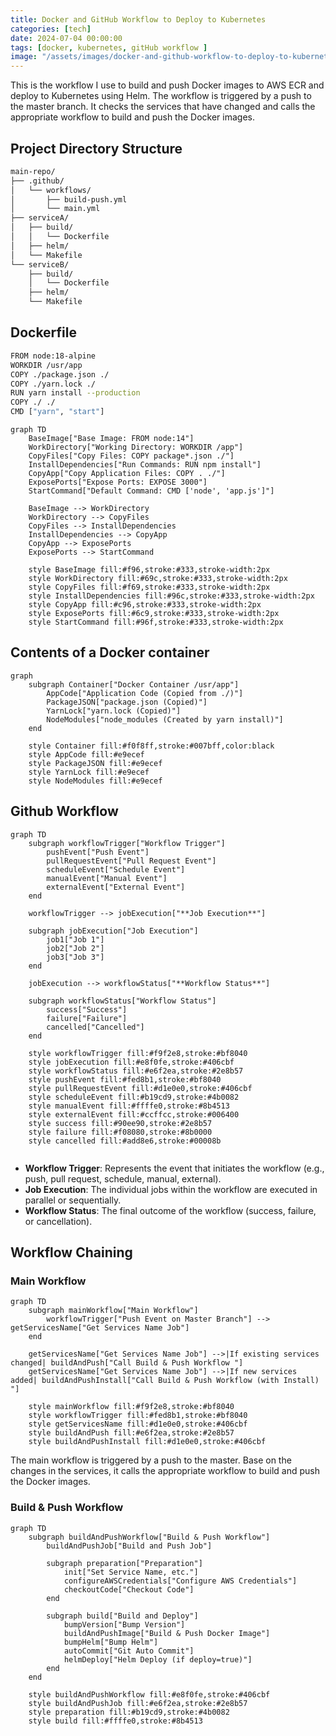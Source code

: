 ```yaml
---
title: Docker and GitHub Workflow to Deploy to Kubernetes
categories: [tech]
date: 2024-07-04 00:00:00
tags: [docker, kubernetes, gitHub workflow ]
image: "/assets/images/docker-and-github-workflow-to-deploy-to-kubernetes.png"
---
```


This is the workflow I use to build and push Docker images to AWS ECR and deploy to Kubernetes using Helm. The workflow is triggered by a push to the master branch. It checks the services that have changed and calls the appropriate workflow to build and push the Docker images.


## Project Directory Structure

```bash
main-repo/
├── .github/
│   └── workflows/
│       ├── build-push.yml
│       └── main.yml
├── serviceA/
│   ├── build/
│   │   └── Dockerfile
│   ├── helm/
│   └── Makefile
└── serviceB/
    ├── build/
    │   └── Dockerfile
    ├── helm/
    └── Makefile

```

## Dockerfile


```bash
FROM node:18-alpine
WORKDIR /usr/app
COPY ./package.json ./
COPY ./yarn.lock ./
RUN yarn install --production
COPY ./ ./
CMD ["yarn", "start"]
```

```mermaid
graph TD
    BaseImage["Base Image: FROM node:14"]
    WorkDirectory["Working Directory: WORKDIR /app"]
    CopyFiles["Copy Files: COPY package*.json ./"]
    InstallDependencies["Run Commands: RUN npm install"]
    CopyApp["Copy Application Files: COPY . ./"]
    ExposePorts["Expose Ports: EXPOSE 3000"]
    StartCommand["Default Command: CMD ['node', 'app.js']"]

    BaseImage --> WorkDirectory
    WorkDirectory --> CopyFiles
    CopyFiles --> InstallDependencies
    InstallDependencies --> CopyApp
    CopyApp --> ExposePorts
    ExposePorts --> StartCommand

    style BaseImage fill:#f96,stroke:#333,stroke-width:2px
    style WorkDirectory fill:#69c,stroke:#333,stroke-width:2px
    style CopyFiles fill:#f69,stroke:#333,stroke-width:2px
    style InstallDependencies fill:#96c,stroke:#333,stroke-width:2px
    style CopyApp fill:#c96,stroke:#333,stroke-width:2px
    style ExposePorts fill:#6c9,stroke:#333,stroke-width:2px
    style StartCommand fill:#96f,stroke:#333,stroke-width:2px
```
## Contents of a Docker container

```mermaid
graph
    subgraph Container["Docker Container /usr/app"]
        AppCode["Application Code (Copied from ./)"]
        PackageJSON["package.json (Copied)"]
        YarnLock["yarn.lock (Copied)"]
        NodeModules["node_modules (Created by yarn install)"] 
    end
    
    style Container fill:#f0f8ff,stroke:#007bff,color:black
    style AppCode fill:#e9ecef
    style PackageJSON fill:#e9ecef
    style YarnLock fill:#e9ecef
    style NodeModules fill:#e9ecef
```

## Github Workflow

```mermaid
graph TD
    subgraph workflowTrigger["Workflow Trigger"]
        pushEvent["Push Event"]
        pullRequestEvent["Pull Request Event"]
        scheduleEvent["Schedule Event"]
        manualEvent["Manual Event"]
        externalEvent["External Event"]
    end

    workflowTrigger --> jobExecution["**Job Execution**"]

    subgraph jobExecution["Job Execution"]
        job1["Job 1"]
        job2["Job 2"]
        job3["Job 3"]
    end

    jobExecution --> workflowStatus["**Workflow Status**"]

    subgraph workflowStatus["Workflow Status"]
        success["Success"]
        failure["Failure"]
        cancelled["Cancelled"]
    end

    style workflowTrigger fill:#f9f2e8,stroke:#bf8040
    style jobExecution fill:#e8f0fe,stroke:#406cbf
    style workflowStatus fill:#e6f2ea,stroke:#2e8b57
    style pushEvent fill:#fed8b1,stroke:#bf8040
    style pullRequestEvent fill:#d1e0e0,stroke:#406cbf
    style scheduleEvent fill:#b19cd9,stroke:#4b0082
    style manualEvent fill:#ffffe0,stroke:#8b4513
    style externalEvent fill:#ccffcc,stroke:#006400
    style success fill:#90ee90,stroke:#2e8b57
    style failure fill:#f08080,stroke:#8b0000
    style cancelled fill:#add8e6,stroke:#00008b


```

- **Workflow Trigger**: Represents the event that initiates the workflow (e.g., push, pull request, schedule, manual, external).
- **Job Execution**: The individual jobs within the workflow are executed in parallel or sequentially.
- **Workflow Status**: The final outcome of the workflow (success, failure, or cancellation).

## Workflow Chaining


### Main Workflow
```mermaid
graph TD
    subgraph mainWorkflow["Main Workflow"]
        workflowTrigger["Push Event on Master Branch"] --> getServicesName["Get Services Name Job"]
    end

    getServicesName["Get Services Name Job"] -->|If existing services changed| buildAndPush["Call Build & Push Workflow "]
    getServicesName["Get Services Name Job"] -->|If new services added| buildAndPushInstall["Call Build & Push Workflow (with Install) "]

    style mainWorkflow fill:#f9f2e8,stroke:#bf8040
    style workflowTrigger fill:#fed8b1,stroke:#bf8040
    style getServicesName fill:#d1e0e0,stroke:#406cbf
    style buildAndPush fill:#e6f2ea,stroke:#2e8b57
    style buildAndPushInstall fill:#d1e0e0,stroke:#406cbf

```
The main workflow is triggered by a push to the master. Base on the changes in the services, it calls the appropriate workflow to build and push the Docker images.

### Build & Push Workflow
```mermaid
graph TD
    subgraph buildAndPushWorkflow["Build & Push Workflow"]
        buildAndPushJob["Build and Push Job"]

        subgraph preparation["Preparation"]
            init["Set Service Name, etc."]
            configureAWSCredentials["Configure AWS Credentials"]
            checkoutCode["Checkout Code"]
        end

        subgraph build["Build and Deploy"]
            bumpVersion["Bump Version"]
            buildAndPushImage["Build & Push Docker Image"]
            bumpHelm["Bump Helm"]
            autoCommit["Git Auto Commit"]
            helmDeploy["Helm Deploy (if deploy=true)"]
        end
    end

    style buildAndPushWorkflow fill:#e8f0fe,stroke:#406cbf
    style buildAndPushJob fill:#e6f2ea,stroke:#2e8b57
    style preparation fill:#b19cd9,stroke:#4b0082
    style build fill:#ffffe0,stroke:#8b4513
```



